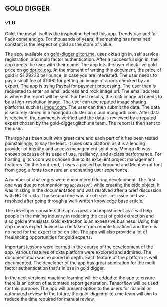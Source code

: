 ## GOLD DIGGER

### v1.0

Gold, the metal itself is the inspiration behind this app. Trends rise and fall. Fads come and go. For thousands of years, if something has remained constant is the respect of gold as the store of value. 

The app, available on [gold-digger.glitch.me](https://gold-digger.glitch.me/), uses okta sign in, self service registration, and multi factor authentication. After a successful sign in, the app greets the user with their name. The app lets the user check live gold price on [goldprice.org](https://goldprice.org/live-gold-price.html).  At the moment of writing this document, the price of gold is $1,292.13 per ounce, in case you are interested. The user needs to pay a small fee of $1000 for getting an image of a rock checked by an expert. The app is using Paypal for payment processing. The user then is requested to enter an email address and rock image url. The email address is where the report will be sent. For best results, the rock image url needs to be a high-resolution image. The user can use reputed image sharing platforms such as, [imgur.com](https://imgur.com/). The user can then submit the data. The data is securely stored in a mongodb cluster on cloud.mongodb.com. After data is received, the payment is verified and the data is reviewed by a reputed expert chosen by the gold-digger.glitch.me team. The report is then sent to the user. 

The app has been built with great care and each part of it has been tested painstakingly, to say the least. It uses okta platform as it is a leading provider of identity and access management solutions. Mongo db was chosen because of its ease of use, resiliency, and a-class performance. For hosting, glitch.com was chosen due to its excellent project management features. On the front-end, it uses a poised background and Montserrat font from google fonts to ensure an enchanting user experience. 

A number of challenges were encountered during development. The first one was due to not mentioning `appBaseUrl` while creating the oidc object. It was missing in the documentation and was resolved after a brief discussion with HODR, okta. The second one was a `redirect_uri` issue and was resolved after going through a well-written [knowledge base article](https://support.okta.com/help/s/article/The-redirect-uri-parameter-must-be-an-absolute-URI).

The developer considers the app a great accomplishment as it will help people in the mining industry in reducing the cost of gold extraction and also gold enthusiasts. Gold extraction is an expensive business. Using this app means expert advice can be taken from remote locations and there is no need for the expert to be on site. The app will also provide a lot of freelancing opportunities for gold experts. 

Important lessons were learned in the course of the development of the app. Various features of okta platform were explored and admired. The documentation was explored in depth. Each feature of the platform is well documented. The developer of the app has great admiration for the multi factor authentication that's in use in gold digger. 

In the next versions, machine learning will be added to the app to ensure there is an option of automated report generation. Tensorflow will be used for this purpose. The app will present option to the users for manual or automated review. In the future, the gold-digger.glitch.me team will aim to reduce the time required for manual review. 